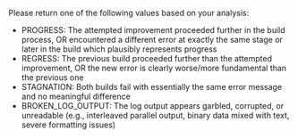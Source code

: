 Please return one of the following values based on your analysis:
- PROGRESS: The attempted improvement proceeded further in the build process, OR encountered a different error at exactly the same stage or later in the build which plausibly represents progress
- REGRESS: The previous build proceeded further than the attempted improvement, OR the new error is clearly worse/more fundamental than the previous one
- STAGNATION: Both builds fail with essentially the same error message and no meaningful difference
- BROKEN_LOG_OUTPUT: The log output appears garbled, corrupted, or unreadable (e.g., interleaved parallel output, binary data mixed with text, severe formatting issues)